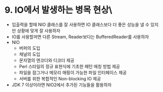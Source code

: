 # 9. IO에서 발생하는 병목 현상\
- 입출력을 할때 NIO 클래스를 잘 사용하면 IO 클래스보다 더 좋은 성능을 낼 수 있지만 상황에 맞게 잘 사용하자
- IO를 사용할꺼면 다른 Stream, Reader보다는 BufferedReader를 사용하자
- NIO
    - 버퍼의 도입
    - 채널의 도입
    - 문자열의 엔코더와 디코더 제공
    - Perl 스타일의 정규 표현식에 기초한 패턴 매칭 방법 제공
    - 파일을 잠그거나 메모리 매핑이 가능한 파일 인터페이스 제공
    - 서버를 위한 복합적인 Non-blocking IO 제공
- JDK 7 이상이라면 NIO2에서 추가된 기능들을 활용하자